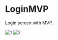 # LoginMVP
Login screen with MVP.

![1](https://user-images.githubusercontent.com/76612421/147386322-831cb7e6-25d5-49ce-9846-230fd07f7c97.PNG)
![2](https://user-images.githubusercontent.com/76612421/147386323-ddb27bb1-ea9b-41d0-a91c-c4b9e243bc1b.PNG)

